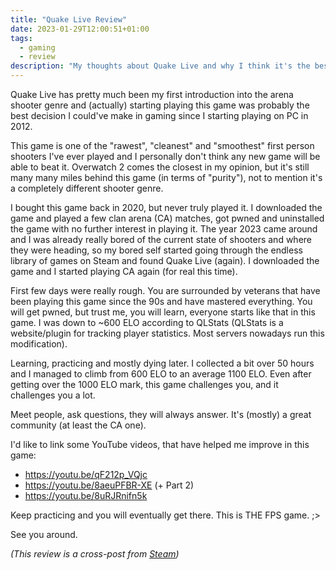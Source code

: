 ```yaml
---
title: "Quake Live Review"
date: 2023-01-29T12:00:51+01:00
tags:
  - gaming
  - review
description: "My thoughts about Quake Live and why I think it's the best FPS game ever made."
---
```


Quake Live has pretty much been my first introduction into the arena shooter genre and (actually) starting playing this game was probably the best decision I could've make in gaming since I starting playing on PC in 2012.

This game is one of the "rawest", "cleanest" and "smoothest" first person shooters I've ever played and I personally don't think any new game will be able to beat it. Overwatch 2 comes the closest in my opinion, but it's still many many miles behind this game (in terms of "purity"), not to mention it's a completely different shooter genre.

I bought this game back in 2020, but never truly played it. I downloaded the game and played a few clan arena (CA) matches, got pwned and uninstalled the game with no further interest in playing it. The year 2023 came around and I was already really bored of the current state of shooters and where they were heading, so my bored self started going through the endless library of games on Steam and found Quake Live (again). I downloaded the game and I started playing CA again (for real this time).

First few days were really rough. You are surrounded by veterans that have been playing this game since the 90s and have mastered everything. You will get pwned, but trust me, you will learn, everyone starts like that in this game. I was down to ~600 ELO according to QLStats (QLStats is a website/plugin for tracking player statistics. Most servers nowadays run this modification).

Learning, practicing and mostly dying later. I collected a bit over 50 hours and I managed to climb from 600 ELO to an average 1100 ELO. Even after getting over the 1000 ELO mark, this game challenges you, and it challenges you a lot.
 
Meet people, ask questions, they will always answer. It's (mostly) a great community (at least the CA one).

I'd like to link some YouTube videos, that have helped me improve in this game:
- https://youtu.be/qF212p_VQjc
- https://youtu.be/8aeuPFBR-XE (+ Part 2)
- https://youtu.be/8uRJRnifn5k

Keep practicing and you will eventually get there. This is THE FPS game. ;>

See you around.

*(This review is a cross-post from [Steam](https://steamcommunity.com/id/xaizone/recommended/282440/))*